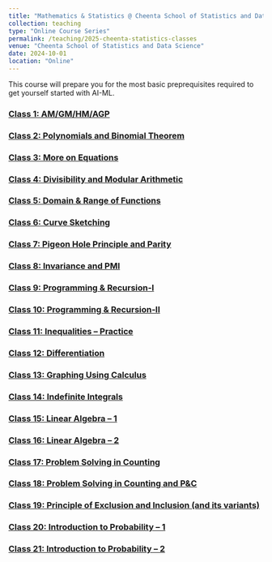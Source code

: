 ```yaml
---
title: "Mathematics & Statistics @ Cheenta School of Statistics and Data Science (2024-2025)"
collection: teaching
type: "Online Course Series"
permalink: /teaching/2025-cheenta-statistics-classes
venue: "Cheenta School of Statistics and Data Science"
date: 2024-10-01
location: "Online"
---
```


This  course will prepare you for the most basic preprequisites required to get yourself started with AI-ML.

### [Class 1: AM/GM/HM/AGP](https://drive.google.com/file/d/1_YVODqoR0ZXaJ-ZkN7LapuB-nZQe9Ggf/view?usp=sharing)

### [Class 2: Polynomials and Binomial Theorem](https://drive.google.com/file/d/1mMhuUSeMHFFWojL7Kwy5_73uvGRC8rYq/view?usp=sharing)

### [Class 3: More on Equations](https://drive.google.com/file/d/CLASS3_ID/view?usp=sharing)

### [Class 4: Divisibility and Modular Arithmetic](https://drive.google.com/file/d/CLASS4_ID/view?usp=sharing)

### [Class 5: Domain & Range of Functions](https://drive.google.com/file/d/CLASS5_ID/view?usp=sharing)

### [Class 6: Curve Sketching](https://drive.google.com/file/d/CLASS6_ID/view?usp=sharing)

### [Class 7: Pigeon Hole Principle and Parity](https://drive.google.com/file/d/CLASS7_ID/view?usp=sharing)

### [Class 8: Invariance and PMI](https://drive.google.com/file/d/CLASS8_ID/view?usp=sharing)

### [Class 9: Programming & Recursion‐I](https://drive.google.com/file/d/CLASS9_ID/view?usp=sharing)

### [Class 10: Programming & Recursion‐II](https://drive.google.com/file/d/CLASS10_ID/view?usp=sharing)

### [Class 11: Inequalities – Practice](https://drive.google.com/file/d/CLASS11_ID/view?usp=sharing)

### [Class 12: Differentiation](https://drive.google.com/file/d/CLASS12_ID/view?usp=sharing)

### [Class 13: Graphing Using Calculus](https://drive.google.com/file/d/CLASS13_ID/view?usp=sharing)

### [Class 14: Indefinite Integrals](https://drive.google.com/file/d/CLASS14_ID/view?usp=sharing)

### [Class 15: Linear Algebra – 1](https://drive.google.com/file/d/CLASS15_ID/view?usp=sharing)

### [Class 16: Linear Algebra – 2](https://drive.google.com/file/d/CLASS16_ID/view?usp=sharing)

### [Class 17: Problem Solving in Counting](https://drive.google.com/file/d/CLASS17_ID/view?usp=sharing)

### [Class 18: Problem Solving in Counting and P&C](https://drive.google.com/file/d/CLASS18_ID/view?usp=sharing)

### [Class 19: Principle of Exclusion and Inclusion (and its variants)](https://drive.google.com/file/d/CLASS19_ID/view?usp=sharing)

### [Class 20: Introduction to Probability – 1](https://drive.google.com/file/d/CLASS20_ID/view?usp=sharing)

### [Class 21: Introduction to Probability – 2](https://drive.google.com/file/d/CLASS21_ID/view?usp=sharing)

